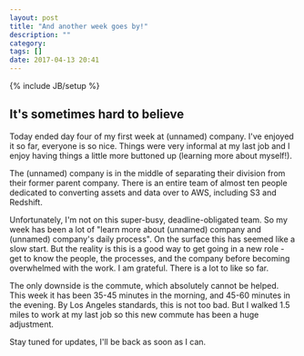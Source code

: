 ```yaml
---
layout: post
title: "And another week goes by!"
description: ""
category: 
tags: []
date: 2017-04-13 20:41
---
```

{% include JB/setup %}

## It's sometimes hard to believe

Today ended day four of my first week at (unnamed) company.  I've enjoyed it so far, everyone is so nice.  Things were very informal at my last job and I enjoy having things a little more buttoned up (learning more about myself!).

The (unnamed) company is in the middle of separating their division from their former parent company.  There is an entire team of almost ten people dedicated to converting assets and data over to AWS, including S3 and Redshift.

Unfortunately, I'm not on this super-busy, deadline-obligated team.  So my week has been a lot of "learn more about (unnamed) company and (unnamed) company's daily process".  On the surface this has seemed like a slow start.  But the reality is this is a good way to get going in a new role - get to know the people, the processes, and the company before becoming overwhelmed with the work.  I am grateful.  There is a lot to like so far.

The only downside is the commute, which absolutely cannot be helped.  This week it has been 35-45 minutes in the morning, and 45-60 minutes in the evening.  By Los Angeles standards, this is not too bad.  But I walked 1.5 miles to work at my last job so this new commute has been a huge adjustment.

Stay tuned for updates, I'll be back as soon as I can.
